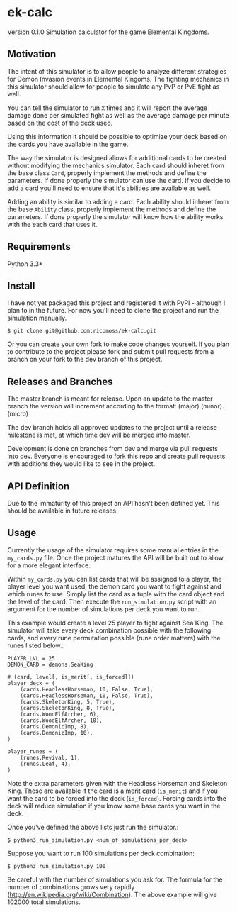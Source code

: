 ek-calc
====================

Version 0.1.0
Simulation calculator for the game Elemental Kingdoms.

Motivation
-----------------

The intent of this simulator is to allow people to analyze different strategies for Demon Invasion events in Elemental Kingoms.  The fighting mechanics in this simulator should allow for people to simulate any PvP or PvE fight as well.

You can tell the simulator to run ``X`` times and it will report the average damage done per simulated fight as well as the average damage per minute based on the cost of the deck used.

Using this information it should be possible to optimize your deck based on the cards you have available in the game.

The way the simulator is designed allows for additional cards to be created without modifying the mechanics simulator.  Each card should inheret from the base class ``Card``, properly implement the methods and define the parameters.  If done properly the simulator can use the card.  If you decide to add a card you'll need to ensure that it's abilities are available as well.

Adding an ability is similar to adding a card.  Each ability should inheret from the base ``Ability`` class, properly implement the methods and define the parameters.  If done properly the simulator will know how the ability works with the each card that uses it.


Requirements
-----------------

Python 3.3+

Install
-----------------

I have not yet packaged this project and registered it with PyPI - although I plan to in the future.  For now you'll need to clone the project and run the simulation manually.

    $ git clone git@github.com:ricomoss/ek-calc.git
    
Or you can create your own fork to make code changes yourself.  If you plan to contribute to the project please fork and submit pull requests from a branch on your fork to the dev branch of this project.


Releases and Branches
-----------------

The master branch is meant for release.  Upon an update to the master branch the version will increment according to the format: (major).(minor).(micro)

The dev branch holds all approved updates to the project until a release milestone is met, at which time dev will be merged into master.

Development is done on branches from dev and merge via pull requests into dev. Everyone is encouraged to fork this repo and create pull requests with additions they would like to see in the project.


API Definition
-----------------

Due to the immaturity of this project an API hasn't been defined yet.  This should be available in future releases.

Usage
-----------------

Currently the usage of the simulator requires some manual entries in the ``my_cards.py`` file.  Once the project matures the API will be built out to allow for a more elegant interface.

Within ``my_cards.py`` you can list cards that will be assigned to a player, the player level you want used, the demon card you want to fight against and which runes to use.  Simply list the card as a tuple with the card object and the level of the card.  Then execute the ``run_simulation.py`` script with an argument for the number of simulations per deck you want to run.

This example would create a level 25 player to fight against Sea King.  The simulator will take every deck combination possible with the following cards, and every rune permutation possible (rune order matters) with the runes listed below.:

    PLAYER_LVL = 25
    DEMON_CARD = demons.SeaKing
    
    # (card, level[, is_merit[, is_forced]])
    player_deck = (
        (cards.HeadlessHorseman, 10, False, True),
        (cards.HeadlessHorseman, 10, False, True),
        (cards.SkeletonKing, 5, True),
        (cards.SkeletonKing, 8, True),
        (cards.WoodElfArcher, 6),
        (cards.WoodElfArcher, 10),
        (cards.DemonicImp, 8),
        (cards.DemonicImp, 10),
    )
    
    player_runes = (
        (runes.Revival, 1),
        (runes.Leaf, 4),
    )

Note the extra parameters given with the Headless Horseman and Skeleton King. These are available if the card is a merit card (``is_merit``) and if you want the card to be forced into the deck (``is_forced``).  Forcing cards into the deck will reduce simulation if you know some base cards you want in the deck.

Once you've defined the above lists just run the simulator.:

    $ python3 run_simulation.py <num_of_simulations_per_deck>
    
Suppose you want to run 100 simulations per deck combination:

    $ python3 run_simulation.py 100
    
Be careful with the number of simulations you ask for.  The formula for the number of combinations grows very rapidly (http://en.wikipedia.org/wiki/Combination).  The above example will give 102000 total simulations.

    

